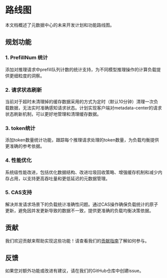 # 路线图

本文档概述了元数据中心的未来开发计划和功能路线图。

## 规划功能

### 1. PrefillNum 统计
添加对推理请求中prefill队列计数的统计支持，为不同模型推理操作的计算负载提供更细粒度的洞察。

### 2. 请求状态刷新
当前对于超时未清理掉的缓存数据采用的方式为定时（默认10分钟）清理一次负载数据，无法实时准确感知请求状态。计划实现客户端对metadata-center的请求状态刷新机制，可以更好地管理和清理缓存数据。

### 3. token统计
添加token数量统计功能，跟踪每个推理请求处理的token数量，为负载均衡提供更准确的参考依据。

### 4. 性能优化
系统级性能改进，包括优化数据结构、改进垃圾回收策略、增强缓存机制和减少内存占用，以支持更高吞吐量和更低延迟的元数据管理。

### 5. CAS支持
解决并发请求场景下的负载统计准确性问题。通过CAS操作确保负载统计的原子更新，避免因并发更新导致的数据不一致，提供更准确的负载均衡决策依据。

## 贡献

我们欢迎贡献来帮助实现这些功能！请查看我们的[贡献指南](../CONTRIBUTING.md)了解如何参与。

## 反馈

如果您对额外功能或改进有建议，请在我们的GitHub仓库中创建issue。